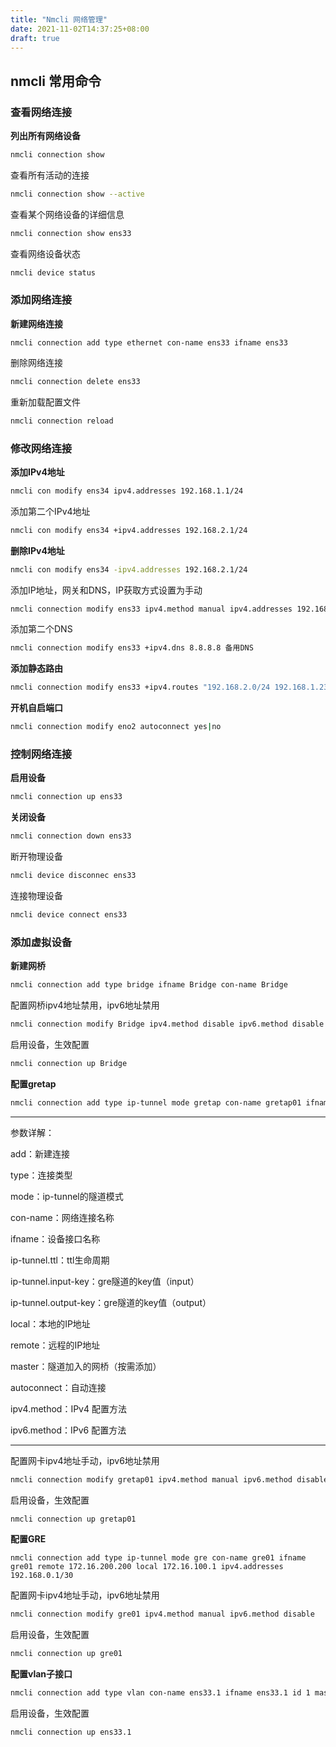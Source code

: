 ```yaml
---
title: "Nmcli 网络管理"
date: 2021-11-02T14:37:25+08:00
draft: true
---
```




## nmcli 常用命令



### 查看网络连接

**列出所有网络设备**

```bash
nmcli connection show
```

查看所有活动的连接

```bash
nmcli connection show --active
```

查看某个网络设备的详细信息

```bash
nmcli connection show ens33
```

查看网络设备状态

```bash
nmcli device status
```



### 添加网络连接

**新建网络连接**

```
nmcli connection add type ethernet con-name ens33 ifname ens33
```

删除网络连接

```bash
nmcli connection delete ens33
```

重新加载配置文件

```bash
nmcli connection reload
```







### 修改网络连接

**添加IPv4地址**

```bash
nmcli con modify ens34 ipv4.addresses 192.168.1.1/24
```

添加第二个IPv4地址

```bash
nmcli con modify ens34 +ipv4.addresses 192.168.2.1/24
```

**删除IPv4地址**

```bash
nmcli con modify ens34 -ipv4.addresses 192.168.2.1/24
```

添加IP地址，网关和DNS，IP获取方式设置为手动

```bash
nmcli connection modify ens33 ipv4.method manual ipv4.addresses 192.168.0.1/24 ipv4.gateway 192.168.0.254 ipv4.dns 8.8.8.8
```

添加第二个DNS

```bash
nmcli connection modify ens33 +ipv4.dns 8.8.8.8 备用DNS
```

**添加静态路由**

```bash
nmcli connection modify ens33 +ipv4.routes "192.168.2.0/24 192.168.1.233"
```

**开机自启端口**

```bash
nmcli connection modify eno2 autoconnect yes|no
```



### 控制网络连接

**启用设备**

```bash
nmcli connection up ens33
```

**关闭设备**

```bash
nmcli connection down ens33
```

断开物理设备

```bash
nmcli device disconnec ens33
```

连接物理设备


```bash
nmcli device connect ens33
```





### 添加虚拟设备

**新建网桥**

```bash
nmcli connection add type bridge ifname Bridge con-name Bridge
```

配置网桥ipv4地址禁用，ipv6地址禁用

```bash
nmcli connection modify Bridge ipv4.method disable ipv6.method disable
```

启用设备，生效配置

```bash
nmcli connection up Bridge
```

**配置gretap**

```bash
nmcli connection add type ip-tunnel mode gretap con-name gretap01 ifname gretap01 ip-tunnel.ttl 255 ip-tunnel.input-key 1 ip-tunnel.output-key 1 local 172.16.100.1 remote 172.16.100.100 master br0 ipv4.method disabled ipv6.method disabled
```

---

参数详解：

add：新建连接

type：连接类型

mode：ip-tunnel的隧道模式

con-name：网络连接名称

ifname：设备接口名称

ip-tunnel.ttl：ttl生命周期

ip-tunnel.input-key：gre隧道的key值（input）

ip-tunnel.output-key：gre隧道的key值（output）

local：本地的IP地址

remote：远程的IP地址

master：隧道加入的网桥（按需添加）

autoconnect：自动连接  

ipv4.method：IPv4 配置方法

ipv6.method：IPv6 配置方法



---

配置网卡ipv4地址手动，ipv6地址禁用

```bash
nmcli connection modify gretap01 ipv4.method manual ipv6.method disabled
```

启用设备，生效配置

```bash
nmcli connection up gretap01
```



**配置GRE**

```
nmcli connection add type ip-tunnel mode gre con-name gre01 ifname gre01 remote 172.16.200.200 local 172.16.100.1 ipv4.addresses 192.168.0.1/30
```

配置网卡ipv4地址手动，ipv6地址禁用

```bash
nmcli connection modify gre01 ipv4.method manual ipv6.method disable
```

启用设备，生效配置

```bash
nmcli connection up gre01
```



**配置vlan子接口**

```bash
nmcli connection add type vlan con-name ens33.1 ifname ens33.1 id 1 master Bridge dev ens33
```

启用设备，生效配置

```bash
nmcli connection up ens33.1
```





